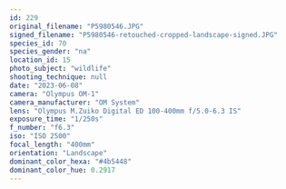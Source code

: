 ```yaml
---
id: 229
original_filename: "P5980546.JPG"
signed_filename: "P5980546-retouched-cropped-landscape-signed.JPG"
species_id: 70
species_gender: "na"
location_id: 15
photo_subject: "wildlife"
shooting_technique: null
date: "2023-06-08"
camera: "Olympus OM-1"
camera_manufacturer: "OM System"
lens: "Olympus M.Zuiko Digital ED 100-400mm f/5.0-6.3 IS"
exposure_time: "1/250s"
f_number: "f6.3"
iso: "ISO 2500"
focal_length: "400mm"
orientation: "Landscape"
dominant_color_hexa: "#4b5448"
dominant_color_hue: 0.2917
---
```

